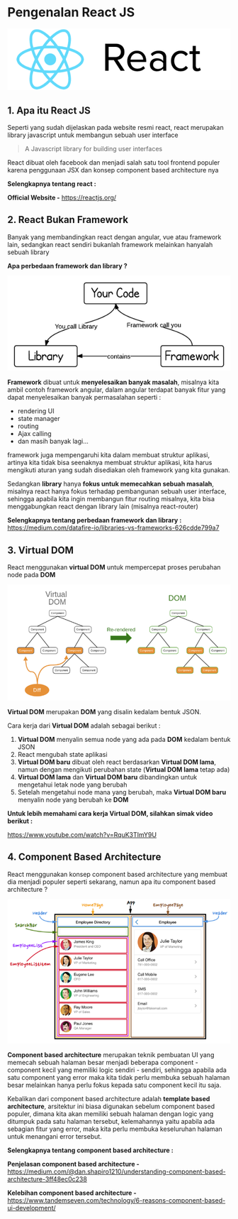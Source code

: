 # Pengenalan React JS

![reactjs](reactjs.png)

## 1. Apa itu React JS

Seperti yang sudah dijelaskan pada website resmi react, react merupakan library javascript untuk membangun sebuah user interface

> A Javascript library for building user interfaces

React dibuat oleh facebook dan menjadi salah satu tool frontend populer karena penggunaan JSX dan konsep component based architecture nya

**Selengkapnya tentang react :**

**Official Website -** https://reactjs.org/

## 2. React Bukan Framework

Banyak yang membandingkan react dengan angular, vue atau framework lain, sedangkan react sendiri bukanlah framework melainkan hanyalah sebuah library

**Apa perbedaan framework dan library ?**

![library-framework](library-framework.png)

**Framework** dibuat untuk **menyelesaikan banyak masalah**, misalnya kita ambil contoh framework angular, dalam angular terdapat banyak fitur yang dapat menyelesaikan banyak permasalahan seperti :

- rendering UI
- state manager
- routing
- Ajax calling
- dan masih banyak lagi...

framework juga mempengaruhi kita dalam membuat struktur aplikasi, artinya kita tidak bisa seenaknya membuat struktur aplikasi, kita harus mengikuti aturan yang sudah disediakan oleh framework yang kita gunakan.

Sedangkan **library** hanya **fokus untuk memecahkan sebuah masalah**, misalnya react hanya fokus terhadap pembangunan sebuah user interface, sehingga apabila kita ingin membangun fitur routing misalnya, kita bisa menggabungkan react dengan library lain (misalnya react-router)

**Selengkapnya tentang perbedaan framework dan library :**
https://medium.com/datafire-io/libraries-vs-frameworks-626cdde799a7

## 3. Virtual DOM

React menggunakan **virtual DOM** untuk mempercepat proses perubahan node pada **DOM**

![virtual dom](virtual-dom.png)

**Virtual DOM** merupakan **DOM** yang disalin kedalam bentuk JSON.

Cara kerja dari **Virtual DOM** adalah sebagai berikut :

1.  **Virtual DOM** menyalin semua node yang ada pada **DOM** kedalam bentuk JSON
2.  React mengubah state aplikasi
3.  **Virtual DOM baru** dibuat oleh react berdasarkan **Virtual DOM lama**, namun dengan mengikuti perubahan state (**Virtual DOM lama** tetap ada)
4.  **Virtual DOM lama** dan **Virtual DOM baru** dibandingkan untuk mengetahui letak node yang berubah
5.  Setelah mengetahui node mana yang berubah, maka **Virtual DOM baru** menyalin node yang berubah ke **DOM**

**Untuk lebih memahami cara kerja Virtual DOM, silahkan simak video berikut :**

https://www.youtube.com/watch?v=RquK3TImY9U

## 4. Component Based Architecture

React menggunakan konsep component based architecture yang membuat dia menjadi populer seperti sekarang, namun apa itu component based architecture ?

![component based](component-based.png)

**Component based architecture** merupakan teknik pembuatan UI yang memecah sebuah halaman besar menjadi beberapa component - component kecil yang memiliki logic sendiri - sendiri, sehingga apabila ada satu component yang error maka kita tidak perlu membuka sebuah halaman besar melainkan hanya perlu fokus kepada satu component kecil itu saja.

Kebalikan dari component based architecture adalah **template based architecture**, arsitektur ini biasa digunakan sebelum component based populer, dimana kita akan memiliki sebuah halaman dengan logic yang ditumpuk pada satu halaman tersebut, kelemahannya yaitu apabila ada sebagian fitur yang error, maka kita perlu membuka keseluruhan halaman untuk menangani error tersebut.

**Selengkapnya tentang component based architecture :**

**Penjelasan component based architecture -** https://medium.com/@dan.shapiro1210/understanding-component-based-architecture-3ff48ec0c238

**Kelebihan component based architecture -**
https://www.tandemseven.com/technology/6-reasons-component-based-ui-development/
